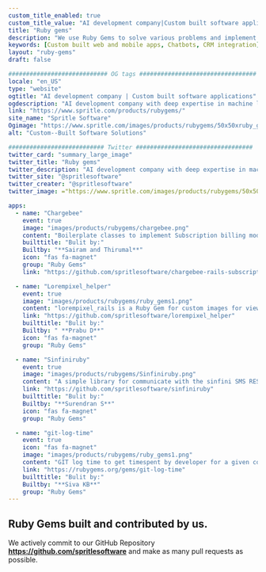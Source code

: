 ```yaml
---
custom_title_enabled: true
custom_title_value: "AI development company|Custom built software applications"
title: "Ruby gems"
description: "We use Ruby Gems to solve various problems and implement them in diffrent ways for different solutions."
keywords: [Custom built web and mobile apps, Chatbots, CRM integration]
layout: "ruby-gems"
draft: false

############################ OG tags #################################
locale: "en_US"
type: "website"
ogtitle: "AI development company | Custom built software applications"
ogdescription: "AI development company with deep expertise in machine learning, deep learning, NLP, conversational AI, computer vision, Image processing."
link: "https://www.spritle.com/products/rubygems/"
site_name: "Spritle Software"
Ogimage: "https://www.spritle.com/images/products/rubygems/50x50xruby_gems1.png.pagespeed.ic.s68T4Tc3oJ.webp" 
alt: "Custom--Built Software Solutions"

########################### Twitter #################################
twitter_card: "summary_large_image"
twitter_title: "Ruby gems"
twitter_description: "AI development company with deep expertise in machine learning, deep learning, NLP, conversational AI, computer vision, Image processing."
twitter_site: "@spritlesoftware"
twitter_creater: "@spritlesoftware"
twitter_image: ="https://www.spritle.com/images/products/rubygems/50x50xruby_gems1.png.pagespeed.ic.s68T4Tc3oJ.webp"

apps:
  - name: "Chargebee"
    event: true
    image: "images/products/rubygems/chargebee.png"
    content: "Boilerplate classes to implement Subscription billing module."
    builttitle: "Bulit by:"
    Builtby: "**Sairam and Thirumal**"
    icon: "fas fa-magnet"
    group: "Ruby Gems"
    link: "https://github.com/spritlesoftware/chargebee-rails-subscriptions"

  - name: "Lorempixel_helper"
    event: true
    image: "images/products/rubygems/ruby_gems1.png"
    content: "lorempixel_rails is a Ruby Gem for custom images for views in Ruby on Rails"
    link: "https://github.com/spritlesoftware/lorempixel_helper"
    builttitle: "Bulit by:"
    Builtby: " **Prabu D**"
    icon: "fas fa-magnet"
    group: "Ruby Gems"

  - name: "Sinfiniruby"
    event: true
    image: "images/products/rubygems/Sinfiniruby.png"
    content: "A simple library for communicate with the sinfini SMS REST API."
    link: "https://github.com/spritlesoftware/sinfiniruby"
    builttitle: "Bulit by:"
    Builtby: "**Surendran S**"
    icon: "fas fa-magnet"
    group: "Ruby Gems"

  - name: "git-log-time"
    event: true
    icon: "fas fa-magnet"
    image: "images/products/rubygems/ruby_gems1.png"
    content: "GIT log time to get timespent by developer for a given commit."
    link: "https://rubygems.org/gems/git-log-time"
    builttitle: "Bulit by:"
    Builtby: "**Siva KB**"
    group: "Ruby Gems"
---
```


## Ruby Gems built and contributed by us.

We actively commit to our GitHub Repository **https://github.com/spritlesoftware** and make as many pull requests as possible.
